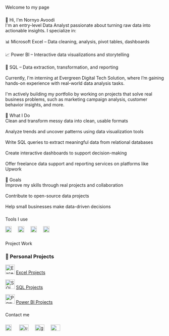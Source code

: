 <p align="left">Welcome to my page</p>

###

<p align="left">👋 Hi, I'm Nornyo Avoodi<br>I'm an entry-level Data Analyst passionate about turning raw data into actionable insights. I specialize in:<br><br>📊 Microsoft Excel – Data cleaning, analysis, pivot tables, dashboards<br><br>📈 Power BI – Interactive data visualizations and storytelling<br><br>🧠 SQL – Data extraction, transformation, and reporting<br><br>Currently, I'm interning at Evergreen Digital Tech Solution, where I’m gaining hands-on experience with real-world data analysis tasks.<br><br>I'm actively building my portfolio by working on projects that solve real business problems, such as marketing campaign analysis, customer behavior insights, and more.<br><br>💼 What I Do<br>Clean and transform messy data into clean, usable formats<br><br>Analyze trends and uncover patterns using data visualization tools<br><br>Write SQL queries to extract meaningful data from relational databases<br><br>Create interactive dashboards to support decision-making<br><br>Offer freelance data support and reporting services on platforms like Upwork<br><br>🚀 Goals<br>Improve my skills through real projects and collaboration<br><br>Contribute to open-source data projects<br><br>Help small businesses make data-driven decisions</p>

###

Tools I use

<div align="left">
   <img src="https://img.icons8.com/?size=48&id=Ny0t2MYrJ70p&format=png" height="20" alt="power bi logo"  />
  <img width="12" />
  <img src="https://img.icons8.com/?size=48&id=BEMhRoRy403e&format=png" height="20" alt="excel logo"  />
  <img width="12" />
  <img src="https://img.icons8.com/?size=48&id=J6KcaRLsTgpZ&format=png" height="20" alt="sql logo"  />
  <img width="12" />
  <img src="https://cdn.jsdelivr.net/gh/devicons/devicon/icons/canva/canva-original.svg" height="20" alt="canva logo"  />
</div>

###

Project Work

<h3>🚀 Personal Projects</h3>

<p>
  <img src="https://img.icons8.com/?size=48&id=BEMhRoRy403e&format=png" height="30" alt="Excel logo" />
  <a href="#excel-projects">Excel Projects</a>
</p>

<p>
  <img src="https://img.icons8.com/?size=48&id=J6KcaRLsTgpZ&format=png" height="30" alt="SQL logo" />
  <a href="#sql-projects">SQL Projects</a>
</p>

<p>
  <img src="https://img.icons8.com/?size=48&id=Ny0t2MYrJ70p&format=png" height="30" alt="Power BI logo" />
  <a href="#power-bi-projects">Power BI Projects</a>
</p>




###

<p align="left">Contact me</p>

###

<div align="left">
  <img src="https://raw.githubusercontent.com/maurodesouza/profile-readme-generator/master/src/assets/icons/social/linkedin/default.svg" width="20" height="20" alt="linkedin logo" style="margin-right: 20px;" />
  <img src="https://img.icons8.com/?size=80&id=ktygXgV0W3gq&format=png" width="30" height="20" alt="upwork logo" style="margin-right: 16px;" />
  <img src="https://raw.githubusercontent.com/maurodesouza/profile-readme-generator/master/src/assets/icons/social/gmail/default.svg" width="30" height="20" alt="gmail logo" style="margin-right: 16px;" />
  <img src="https://raw.githubusercontent.com/maurodesouza/profile-readme-generator/master/src/assets/icons/social/whatsapp/default.svg" width="30" height="20" alt="whatsapp logo" style="margin-right: 16px;" />
</div>


###
